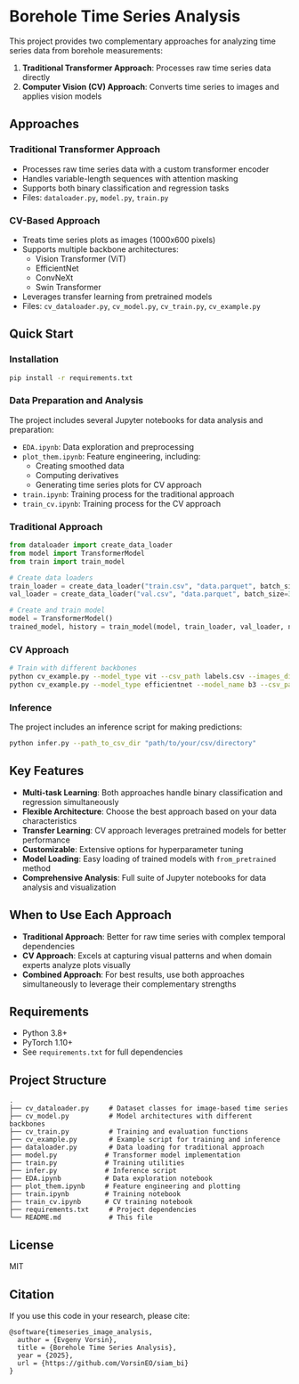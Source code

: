 # Borehole Time Series Analysis

This project provides two complementary approaches for analyzing time series data from borehole measurements:

1. **Traditional Transformer Approach**: Processes raw time series data directly
2. **Computer Vision (CV) Approach**: Converts time series to images and applies vision models

## Approaches

### Traditional Transformer Approach
- Processes raw time series data with a custom transformer encoder
- Handles variable-length sequences with attention masking
- Supports both binary classification and regression tasks
- Files: `dataloader.py`, `model.py`, `train.py`

### CV-Based Approach
- Treats time series plots as images (1000x600 pixels)
- Supports multiple backbone architectures:
  - Vision Transformer (ViT)
  - EfficientNet
  - ConvNeXt
  - Swin Transformer
- Leverages transfer learning from pretrained models
- Files: `cv_dataloader.py`, `cv_model.py`, `cv_train.py`, `cv_example.py`

## Quick Start

### Installation
```bash
pip install -r requirements.txt
```

### Data Preparation and Analysis
The project includes several Jupyter notebooks for data analysis and preparation:

- `EDA.ipynb`: Data exploration and preprocessing
- `plot_them.ipynb`: Feature engineering, including:
  - Creating smoothed data
  - Computing derivatives
  - Generating time series plots for CV approach
- `train.ipynb`: Training process for the traditional approach
- `train_cv.ipynb`: Training process for the CV approach

### Traditional Approach
```python
from dataloader import create_data_loader
from model import TransformerModel
from train import train_model

# Create data loaders
train_loader = create_data_loader("train.csv", "data.parquet", batch_size=32)
val_loader = create_data_loader("val.csv", "data.parquet", batch_size=32)

# Create and train model
model = TransformerModel()
trained_model, history = train_model(model, train_loader, val_loader, num_epochs=20)
```

### CV Approach
```bash
# Train with different backbones
python cv_example.py --model_type vit --csv_path labels.csv --images_dir images
python cv_example.py --model_type efficientnet --model_name b3 --csv_path labels.csv --images_dir images
```

### Inference
The project includes an inference script for making predictions:
```bash
python infer.py --path_to_csv_dir "path/to/your/csv/directory"
```

## Key Features

- **Multi-task Learning**: Both approaches handle binary classification and regression simultaneously
- **Flexible Architecture**: Choose the best approach based on your data characteristics
- **Transfer Learning**: CV approach leverages pretrained models for better performance
- **Customizable**: Extensive options for hyperparameter tuning
- **Model Loading**: Easy loading of trained models with `from_pretrained` method
- **Comprehensive Analysis**: Full suite of Jupyter notebooks for data analysis and visualization

## When to Use Each Approach

- **Traditional Approach**: Better for raw time series with complex temporal dependencies
- **CV Approach**: Excels at capturing visual patterns and when domain experts analyze plots visually
- **Combined Approach**: For best results, use both approaches simultaneously to leverage their complementary strengths


## Requirements

- Python 3.8+
- PyTorch 1.10+
- See `requirements.txt` for full dependencies

## Project Structure

```
.
├── cv_dataloader.py     # Dataset classes for image-based time series
├── cv_model.py          # Model architectures with different backbones
├── cv_train.py          # Training and evaluation functions
├── cv_example.py        # Example script for training and inference
├── dataloader.py        # Data loading for traditional approach
├── model.py            # Transformer model implementation
├── train.py            # Training utilities
├── infer.py            # Inference script
├── EDA.ipynb           # Data exploration notebook
├── plot_them.ipynb     # Feature engineering and plotting
├── train.ipynb         # Training notebook
├── train_cv.ipynb      # CV training notebook
├── requirements.txt     # Project dependencies
└── README.md            # This file
```

## License

MIT

## Citation

If you use this code in your research, please cite:

```
@software{timeseries_image_analysis,
  author = {Evgeny Vorsin},
  title = {Borehole Time Series Analysis},
  year = {2025},
  url = {https://github.com/VorsinEO/siam_bi}
}
```
